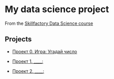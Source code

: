 # My data science project
From the [Skillfactory Data Science course](https://skillfacrory.ru/data-scientist)

## Projects

* [Проект 0. Игра: Угадай число](https://github.com/AndreiDS63/sf_data_science/tree/main/project_0)

* [Проект 1. ____:](____)
* [Проект 2. ____:](____)